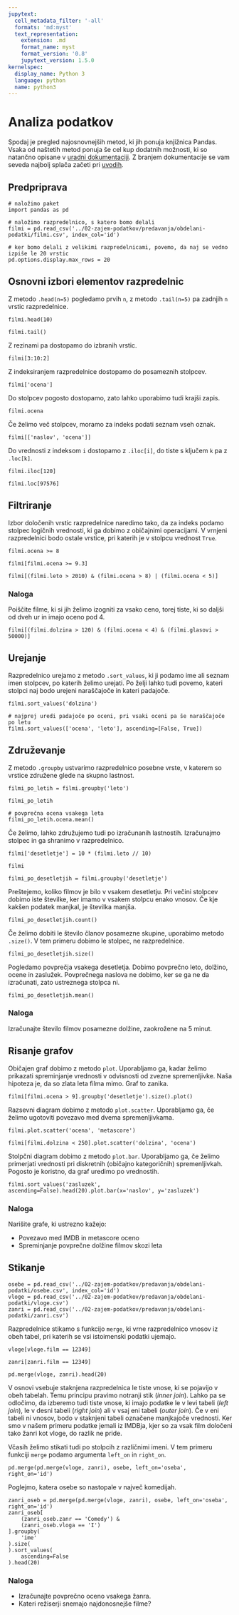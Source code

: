 ```yaml
---
jupytext:
  cell_metadata_filter: '-all'
  formats: 'md:myst'
  text_representation:
    extension: .md
    format_name: myst
    format_version: '0.8'
    jupytext_version: 1.5.0
kernelspec:
  display_name: Python 3
  language: python
  name: python3
---
```


# Analiza podatkov

Spodaj je pregled najosnovnejših metod, ki jih ponuja knjižnica Pandas. Vsaka od naštetih metod ponuja še cel kup dodatnih možnosti, ki so natančno opisane v [uradni dokumentaciji](http://pandas.pydata.org/pandas-docs/stable/). Z branjem dokumentacije se vam seveda najbolj splača začeti pri [uvodih](http://pandas.pydata.org/pandas-docs/stable/tutorials.html).


## Predpriprava

```{code-cell}
# naložimo paket
import pandas as pd

# naložimo razpredelnico, s katero bomo delali
filmi = pd.read_csv('../02-zajem-podatkov/predavanja/obdelani-podatki/filmi.csv', index_col='id')

# ker bomo delali z velikimi razpredelnicami, povemo, da naj se vedno izpiše le 20 vrstic
pd.options.display.max_rows = 20
```

## Osnovni izbori elementov razpredelnic


Z metodo `.head(n=5)` pogledamo prvih `n`, z metodo `.tail(n=5)` pa zadnjih `n` vrstic razpredelnice.

```{code-cell}
filmi.head(10)
```

```{code-cell}
filmi.tail()
```

Z rezinami pa dostopamo do izbranih vrstic.

```{code-cell}
filmi[3:10:2]
```

Z indeksiranjem razpredelnice dostopamo do posameznih stolpcev.

```{code-cell}
filmi['ocena']
```

Do stolpcev pogosto dostopamo, zato lahko uporabimo tudi krajši zapis.

```{code-cell}
filmi.ocena
```

Če želimo več stolpcev, moramo za indeks podati seznam vseh oznak.

```{code-cell}
filmi[['naslov', 'ocena']]
```

Do vrednosti z indeksom `i` dostopamo z `.iloc[i]`, do tiste s ključem `k` pa z `.loc[k]`.

```{code-cell}
filmi.iloc[120]
```

```{code-cell}
filmi.loc[97576]
```

## Filtriranje


Izbor določenih vrstic razpredelnice naredimo tako, da za indeks podamo stolpec logičnih vrednosti, ki ga dobimo z običajnimi operacijami. V vrnjeni razpredelnici bodo ostale vrstice, pri katerih je v stolpcu vrednost `True`.

```{code-cell}
filmi.ocena >= 8
```

```{code-cell}
filmi[filmi.ocena >= 9.3]
```

```{code-cell}
filmi[(filmi.leto > 2010) & (filmi.ocena > 8) | (filmi.ocena < 5)]
```

### Naloga

Poiščite filme, ki si jih želimo izogniti za vsako ceno, torej tiste, ki so daljši od dveh ur in imajo oceno pod 4.

```{code-cell}
filmi[(filmi.dolzina > 120) & (filmi.ocena < 4) & (filmi.glasovi > 50000)]
```

## Urejanje


Razpredelnico urejamo z metodo `.sort_values`, ki ji podamo ime ali seznam imen stolpcev, po katerih želimo urejati. Po želji lahko tudi povemo, kateri stolpci naj bodo urejeni naraščajoče in kateri padajoče.

```{code-cell}
filmi.sort_values('dolzina')
```

```{code-cell}
# najprej uredi padajoče po oceni, pri vsaki oceni pa še naraščajoče po letu
filmi.sort_values(['ocena', 'leto'], ascending=[False, True])
```

## Združevanje


Z metodo `.groupby` ustvarimo razpredelnico posebne vrste, v katerem so vrstice združene glede na skupno lastnost.

```{code-cell}
filmi_po_letih = filmi.groupby('leto')
```

```{code-cell}
filmi_po_letih
```

```{code-cell}
# povprečna ocena vsakega leta
filmi_po_letih.ocena.mean()
```

Če želimo, lahko združujemo tudi po izračunanih lastnostih. Izračunajmo stolpec in ga shranimo v razpredelnico.

```{code-cell}
filmi['desetletje'] = 10 * (filmi.leto // 10)
```

```{code-cell}
filmi
```

```{code-cell}
filmi_po_desetletjih = filmi.groupby('desetletje')
```

Preštejemo, koliko filmov je bilo v vsakem desetletju. Pri večini stolpcev dobimo iste številke, ker imamo v vsakem stolpcu enako vnosov. Če kje kakšen podatek manjkal, je številka manjša.

```{code-cell}
filmi_po_desetletjih.count()
```

Če želimo dobiti le število članov posamezne skupine, uporabimo metodo `.size()`. V tem primeru dobimo le stolpec, ne razpredelnice.

```{code-cell}
filmi_po_desetletjih.size()
```

Pogledamo povprečja vsakega desetletja. Dobimo povprečno leto, dolžino, ocene in zaslužek. Povprečnega naslova ne dobimo, ker se ga ne da izračunati, zato ustreznega stolpca ni.

```{code-cell}
filmi_po_desetletjih.mean()
```

### Naloga

Izračunajte število filmov posamezne dolžine, zaokrožene na 5 minut.


## Risanje grafov

Običajen graf dobimo z metodo `plot`. Uporabljamo ga, kadar želimo prikazati spreminjanje vrednosti v odvisnosti od zvezne spremenljivke. Naša hipoteza je, da so zlata leta filma mimo. Graf to zanika.

```{code-cell}
filmi[filmi.ocena > 9].groupby('desetletje').size().plot()
```

Razsevni diagram dobimo z metodo `plot.scatter`. Uporabljamo ga, če želimo ugotoviti povezavo med dvema spremenljivkama.

```{code-cell}
filmi.plot.scatter('ocena', 'metascore')
```

```{code-cell}
filmi[filmi.dolzina < 250].plot.scatter('dolzina', 'ocena')
```

Stolpčni diagram dobimo z metodo `plot.bar`. Uporabljamo ga, če želimo primerjati vrednosti pri diskretnih (običajno kategoričnih) spremenljivkah. Pogosto je koristno, da graf uredimo po vrednostih.

```{code-cell}
filmi.sort_values('zasluzek', ascending=False).head(20).plot.bar(x='naslov', y='zasluzek')
```

### Naloga

Narišite grafe, ki ustrezno kažejo:
- Povezavo med IMDB in metascore oceno
- Spreminjanje povprečne dolžine filmov skozi leta


## Stikanje

```{code-cell}
osebe = pd.read_csv('../02-zajem-podatkov/predavanja/obdelani-podatki/osebe.csv', index_col='id')
vloge = pd.read_csv('../02-zajem-podatkov/predavanja/obdelani-podatki/vloge.csv')
zanri = pd.read_csv('../02-zajem-podatkov/predavanja/obdelani-podatki/zanri.csv')
```

Razpredelnice stikamo s funkcijo `merge`, ki vrne razpredelnico vnosov iz obeh tabel, pri katerih se vsi istoimenski podatki ujemajo.

```{code-cell}
vloge[vloge.film == 12349]
```

```{code-cell}
zanri[zanri.film == 12349]
```

```{code-cell}
pd.merge(vloge, zanri).head(20)
```

V osnovi vsebuje staknjena razpredelnica le tiste vnose, ki se pojavijo v obeh tabelah. Temu principu pravimo notranji stik (_inner join_). Lahko pa se odločimo, da izberemo tudi tiste vnose, ki imajo podatke le v levi tabeli (_left join_), le v desni tabeli (_right join_) ali v vsaj eni tabeli (_outer join_). Če v eni tabeli ni vnosov, bodo v staknjeni tabeli označene manjkajoče vrednosti. Ker smo v našem primeru podatke jemali iz IMDBja, kjer so za vsak film določeni tako žanri kot vloge, do razlik ne pride.


Včasih želimo stikati tudi po stolpcih z različnimi imeni. V tem primeru funkciji `merge` podamo argumenta `left_on` in `right_on`.

```{code-cell}
pd.merge(pd.merge(vloge, zanri), osebe, left_on='oseba', right_on='id')
```

Poglejmo, katera osebe so nastopale v največ komedijah.

```{code-cell}
zanri_oseb = pd.merge(pd.merge(vloge, zanri), osebe, left_on='oseba', right_on='id')
zanri_oseb[
    (zanri_oseb.zanr == 'Comedy') &
    (zanri_oseb.vloga == 'I')
].groupby(
    'ime'
).size(
).sort_values(
    ascending=False
).head(20)
```

### Naloga

- Izračunajte povprečno oceno vsakega žanra.
- Kateri režiserji snemajo najdonosnejše filme?
